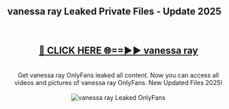<h2>vanessa ray Leaked Private Files - Update 2025</h2>
<br>
<div align="center">
<h2><a href="https://cliphot.my.id/vanessa_ray" rel="nofollow">🔴 CLICK HERE 🌐==►► vanessa ray</a></h2>
<br>
Get vanessa ray OnlyFans leaked all content. Now you can access all videos and pictures of vanessa ray OnlyFans. New Updated Files 2025!
<br>
<br>
<a href="https://cliphot.my.id/vanessa_ray" rel="nofollow" data-target="animated-image.originalLink"><img src="https://i.ibb.co.com/WyWwxjT/player-gif2.gif" alt="vanessa ray Leaked OnlyFans" style="max-width: 100%; display: inline-block;" data-target="animated-image.originalImage"></a>
</div>
<br>